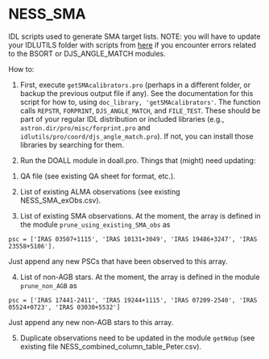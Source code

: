# NESS_SMA
IDL scripts used to generate SMA target lists.
NOTE: you will have to update your IDLUTILS folder with scripts from [here](http://www.sdss3.org/dr8/software/idlutils_doc.php) if you encounter errors related to the BSORT or DJS_ANGLE_MATCH modules.

How to: 
1) First, execute ```getSMAcalibrators.pro``` (perhaps in a different folder, or backup the previous output file if any). See the documentation for this script for how to, using ```doc_library, 'getSMAcalibrators'```.
The function calls ```REPSTR```, ```FORPRINT```, ```DJS_ANGLE_MATCH```, and ```FILE_TEST```. These should be part of your regular IDL distribution or included libraries (e.g., ```astron.dir/pro/misc/forprint.pro``` and ```idlutils/pro/coord/djs_angle_match.pro```). If not, you can install those libraries by searching for them.

2) Run the DOALL module in doall.pro.
Things that (might) need updating:
1. QA file (see existing QA sheet for format, etc.).

2. List of existing ALMA observations (see existing NESS_SMA_exObs.csv).

3. List of existing SMA observations. At the moment, the array is defined in the module ```prune_using_existing_SMA_obs``` as
```
psc = ['IRAS 03507+1115', 'IRAS 10131+3049', 'IRAS 19486+3247', 'IRAS 23558+5106'].
```
Just append any new PSCs that have been observed to this array.

4. List of non-AGB stars. At the moment, the array is defined in the module ```prune_non_AGB``` as
```
psc = ['IRAS 17441-2411', 'IRAS 19244+1115', 'IRAS 07209-2540', 'IRAS 05524+0723', 'IRAS 03030+5532']
```
Just append any new non-AGB stars to this array.

5. Duplicate observations need to be updated in the module ```getNdup``` (see existing file NESS_combined_column_table_Peter.csv).
